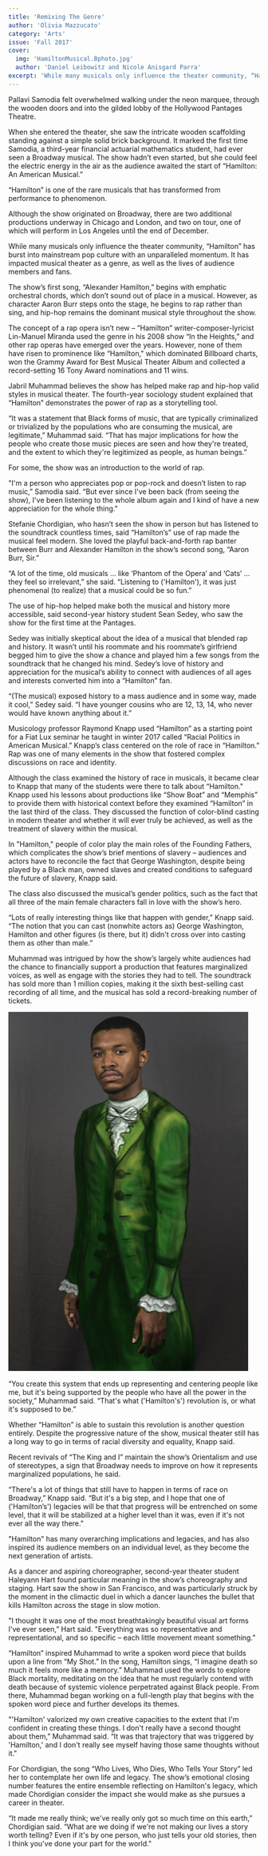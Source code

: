 ```yaml
---
title: 'Remixing The Genre'
author: 'Olivia Mazzucato'
category: 'Arts'
issue: 'Fall 2017'
cover:
  img: 'HamiltonMusical.Bphoto.jpg'
  author: 'Daniel Leibowitz and Nicole Anisgard Parra'
excerpt: 'While many musicals only influence the theater community, “Hamilton” has burst into mainstream pop culture with an unparalleled momentum. It has impacted musical theater as a genre, as well as the lives of audience members and fans.'
---
```


Pallavi Samodia felt overwhelmed walking under the neon marquee, through the
wooden doors and into the gilded lobby of the Hollywood Pantages Theatre.

When she entered the theater, she saw the intricate wooden scaffolding standing
against a simple solid brick background. It marked the first time Samodia, a
third-year financial actuarial mathematics student, had ever seen a Broadway
musical. The show hadn’t even started, but she could feel the electric energy in
the air as the audience awaited the start of “Hamilton: An American Musical.”

“Hamilton” is one of the rare musicals that has transformed from performance to
phenomenon.

Although the show originated on Broadway, there are two additional productions
underway in Chicago and London, and two on tour, one of which will perform in
Los Angeles until the end of December.

While many musicals only influence the theater community, “Hamilton” has burst
into mainstream pop culture with an unparalleled momentum. It has impacted
musical theater as a genre, as well as the lives of audience members and fans.

The show’s first song, “Alexander Hamilton,” begins with emphatic orchestral
chords, which don’t sound out of place in a musical. However, as character Aaron
Burr steps onto the stage, he begins to rap rather than sing, and hip-hop
remains the dominant musical style throughout the show.

The concept of a rap opera isn’t new – ”Hamilton” writer-composer-lyricist
Lin-Manuel Miranda used the genre in his 2008 show “In the Heights,” and other
rap operas have emerged over the years. However, none of them have risen to
prominence like “Hamilton," which dominated Billboard charts, won the Grammy
Award for Best Musical Theater Album and collected a record-setting 16 Tony
Award nominations and 11 wins.

Jabril Muhammad believes the show has helped make rap and hip-hop valid styles
in musical theater. The fourth-year sociology student explained that “Hamilton”
demonstrates the power of rap as a storytelling tool.

“It was a statement that Black forms of music, that are typically criminalized
or trivialized by the populations who are consuming the musical, are
legitimate,” Muhammad said. “That has major implications for how the people who
create those music pieces are seen and how they're treated, and the extent to
which they're legitimized as people, as human beings.”

For some, the show was an introduction to the world of rap.

"I'm a person who appreciates pop or pop-rock and doesn’t listen to rap music,”
Samodia said. “But ever since I've been back (from seeing the show), I've been
listening to the whole album again and I kind of have a new appreciation for the
whole thing."

Stefanie Chordigian, who hasn’t seen the show in person but has listened to the
soundtrack countless times, said “Hamilton’s” use of rap made the musical feel
modern. She loved the playful back-and-forth rap banter between Burr and
Alexander Hamilton in the show’s second song, “Aaron Burr, Sir.”

“A lot of the time, old musicals ... like ‘Phantom of the Opera’ and ‘Cats’ ...
they feel so irrelevant,” she said. “Listening to ('Hamilton'), it was just
phenomenal (to realize) that a musical could be so fun.”

The use of hip-hop helped make both the musical and history more accessible,
said second-year history student Sean Sedey, who saw the show for the first time
at the Pantages.

Sedey was initially skeptical about the idea of a musical that blended rap and
history. It wasn’t until his roommate and his roommate’s girlfriend begged him
to give the show a chance and played him a few songs from the soundtrack that he
changed his mind. Sedey’s love of history and appreciation for the musical’s
ability to connect with audiences of all ages and interests converted him into a
“Hamilton” fan.

“(The musical) exposed history to a mass audience and in some way, made it
cool,” Sedey said. “I have younger cousins who are 12, 13, 14, who never would
have known anything about it.”

Musicology professor Raymond Knapp used “Hamilton” as a starting point for a
Fiat Lux seminar he taught in winter 2017 called “Racial Politics in American
Musical.” Knapp’s class centered on the role of race in “Hamilton.” Rap was one
of many elements in the show that fostered complex discussions on race and
identity.

Although the class examined the history of race in musicals, it became clear to
Knapp that many of the students were there to talk about “Hamilton." Knapp used
his lessons about productions like “Show Boat” and “Memphis” to provide them
with historical context before they examined “Hamilton” in the last third of the
class. They discussed the function of color-blind casting in modern theater and
whether it will ever truly be achieved, as well as the treatment of slavery
within the musical.

In "Hamilton," people of color play the main roles of the Founding Fathers,
which complicates the show’s brief mentions of slavery – audiences and actors
have to reconcile the fact that George Washington, despite being played by a
Black man, owned slaves and created conditions to safeguard the future of
slavery, Knapp said.

The class also discussed the musical’s gender politics, such as the fact that
all three of the main female characters fall in love with the show’s hero.

“Lots of really interesting things like that happen with gender,” Knapp said.
“The notion that you can cast (nonwhite actors as) George Washington, Hamilton
and other figures (is there, but it) didn't cross over into casting them as
other than male.”

Muhammad was intrigued by how the show’s largely white audiences had the chance
to financially support a production that features marginalized voices, as well
as engage with the stories they had to tell. The soundtrack has sold more than 1
million copies, making it the sixth best-selling cast recording of all time, and
the musical has sold a record-breaking number of tickets.

![Photo by Daniel Leibowitz, Illustration by Nicole Anisgard Parra|left](HamiltonMusical.Aphoto.jpg)

“You create this system that ends up representing and centering people like me,
but it's being supported by the people who have all the power in the society,”
Muhammad said. “That's what ('Hamilton's') revolution is, or what it's supposed
to be.”

Whether “Hamilton” is able to sustain this revolution is another question
entirely. Despite the progressive nature of the show, musical theater still has
a long way to go in terms of racial diversity and equality, Knapp said.

Recent revivals of “The King and I” maintain the show’s Orientalism and use of
stereotypes, a sign that Broadway needs to improve on how it represents
marginalized populations, he said.

“There's a lot of things that still have to happen in terms of race on
Broadway,” Knapp said. “But it's a big step, and I hope that one of
('Hamilton’s') legacies will be that that progress will be entrenched on some
level, that it will be stabilized at a higher level than it was, even if it's
not ever all the way there."

"Hamilton" has many overarching implications and legacies, and has also inspired
its audience members on an individual level, as they become the next generation
of artists.

As a dancer and aspiring choreographer, second-year theater student Haleyann
Hart found particular meaning in the show’s choreography and staging. Hart saw
the show in San Francisco, and was particularly struck by the moment in the
climactic duel in which a dancer launches the bullet that kills Hamilton across
the stage in slow motion.

"I thought it was one of the most breathtakingly beautiful visual art forms I've
ever seen,” Hart said. "Everything was so representative and representational,
and so specific – each little movement meant something.”

“Hamilton” inspired Muhammad to write a spoken word piece that builds upon a
line from “My Shot.” In the song, Hamilton sings, “I imagine death so much it
feels more like a memory.” Muhammad used the words to explore Black mortality,
meditating on the idea that he must regularly contend with death because of
systemic violence perpetrated against Black people. From there, Muhammad began
working on a full-length play that begins with the spoken word piece and further
develops its themes.

"'Hamilton' valorized my own creative capacities to the extent that I'm
confident in creating these things. I don't really have a second thought about
them,” Muhammad said. “It was that trajectory that was triggered by 'Hamilton,'
and I don't really see myself having those same thoughts without it."

For Chordigian, the song “Who Lives, Who Dies, Who Tells Your Story” led her to
contemplate her own life and legacy. The show’s emotional closing number
features the entire ensemble reflecting on Hamilton's legacy, which made
Chordigian consider the impact she would make as she pursues a career in
theater.

“It made me really think; we've really only got so much time on this earth,”
Chordigian said. “What are we doing if we're not making our lives a story worth
telling? Even if it's by one person, who just tells your old stories, then I
think you've done your part for the world."

